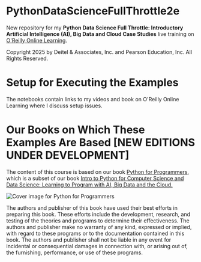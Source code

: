 # PythonDataScienceFullThrottle2e
New repository for my  **Python Data Science Full Throttle: Introductory Artificial Intelligence (AI), Big Data and Cloud Case Studies** live training on [O'Reilly Online Learning](https://learning.oreilly.com/live-events/python-data-science-full-throttle-with-paul-deitel-introductory-artificial-intelligence-ai-big-data-and-cloud-case-studies/0636920289197/).

<!--# Running the Code Examples
The easiest way to run most of the code examples is to use the Dockerfile to create a Docker container. 

From the folder containing the Dockerfile, run the command: 
> `docker build -t deitelpydsft .`
 
From the root folder of this course's examples, run the `deitelpydsft` Docker container with the following command:
> docker run --rm -p 8888:8888 -p 4040:4040 -it --user root \
>    -v .:/home/jovyan/work deitelpydsft start.sh jupyter lab

Your command-line window will show you the URL to use to access the notebooks in your web browser.

# Custom Conda Environment
Rather than using Docker, you can set up a custom Anaconda environment on your local computer. These are the commands I used. They create a custom environment named `pydsft` — you can choose any name you like:

* Create the custom environment

> conda create --name pydsft

* Activate the environment you just created

> conda activate pydsft

* The following two commands install most of what you need for the content from ch11, ch12, ch13, ch14, ch15 and a good chunk of ch16—if you’re working from our books or videos, you might need to subsequently install a few other packages. **NOTE: You might want to install one package at a time from the following command as it can take a significant amount of time to resolve all the interdependencies if you do it all at once.**
 
> conda install nodejs jupyterlab ipympl wordcloud spacy tweepy geopy folium scikit-learn tensorflow matplotlib seaborn pymongo dnspython imageio pyaudio pydub 

> pip install -U dweepy pubnub ibm-watson tweet-preprocessor textblob deep_translator deepL 
 
The `pip` command is needed because a few packages are not available through the `conda` repository. 

If any package install fails with `conda` on Windows, use `pip` to install it. 

I'll keep this repository up-to-date with any changes I make for future presentations. 

**These files are for your personal use and may not be redistributed or reposted.**

If you have any questions, open an issue in the Issues tab or email us: deitel at deitel dot com.
-->
Copyright 2025 by Deitel & Associates, Inc. and Pearson Education, Inc. All Rights Reserved. 

# Setup for Executing the Examples
The notebooks contain links to my videos and book on O'Reilly Online Learning where I discuss setup issues. 

# Our Books on Which These Examples Are Based \[NEW EDITIONS UNDER DEVELOPMENT\]
The content of this course is based on our book <a href=https://amzn.to/2Kd8dQk target="_blank">Python for Programmers</a>, which is a subset of our book <a href=https://amzn.to/2KfCptN target="_blank">Intro to Python for Computer Science and Data Science: Learning to Program with AI, Big Data and the Cloud.</a> 
   
![Cover image for Python for Programmers](https://deitel.com/wp-content/uploads/2020/01/python-for-programmers.jpg)

The authors and publisher of this book have used their best efforts in preparing this book. These efforts include the development, research, and testing of the theories and programs to determine their effectiveness. The authors and publisher make no warranty of any kind, expressed or implied, with regard to these programs or to the documentation contained in this book. The authors and publisher shall not be liable in any event for incidental or consequential damages in connection with, or arising out of, the furnishing, performance, or use of these programs.

